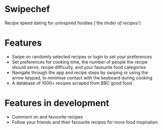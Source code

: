 # Swipechef
Recipe speed dating for uninspired foodies (*'the tinder of recipes'*)

# Features
- Swipe on randomly selected recipes or login to set your preferences
- Set preferences for cooking time, the number of people the recipe should serve, recipe difficulty, and your favourite food categories
- Navigate through the app and recipe steps by swiping or using the arrow keypad, to minimise contact with the keyboard during cooking 
- A database of 1000+ recipes scraped from BBC good food

# Features in development 
- Comment on and favourite recipes
- Follow your friends and their favourite recipes for more food inspiration
